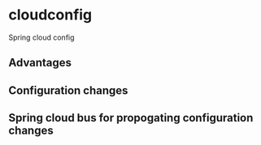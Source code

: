 # cloudconfig
Spring cloud config 

## Advantages

## Configuration changes

## Spring cloud bus for propogating configuration changes

